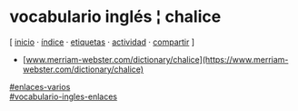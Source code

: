 # vocabulario inglés ¦ chalice
[ [inicio](https://github.com/jucardus/jucardus.github.io/blob/main/index.md) · [índice](https://github.com/jucardus/jucardus.github.io/blob/main/indice.md) · [etiquetas](https://github.com/jucardus/jucardus.github.io/blob/main/etiquetas.md) · [actividad](https://github.com/jucardus/jucardus.github.io/blob/main/actividad.md) · [compartir](https://x.com/intent/tweet?text=vocabulario+ingl%C3%A9s+%C2%A6+chalice+%E2%80%94+Enlaces+varios%2C+Vocabulario+ingl%C3%A9s+(enlaces)%0A%0A%E2%86%92+https%3A%2F%2Fgithub.com%2Fjucardus%2Fjucardus.github.io%2Fblob%2Fmain%2Fv%2Fo%2Fc%2Fvocabulario-ingles-chalice.md%0A%0A%23enlaces_varios_jucardus%0A%23vocabulario_ingles_enlaces_jucardus) ]

* [www.merriam-webster.com/dictionary/chalice](https://www.merriam-webster.com/dictionary/chalice)

[#enlaces-varios](https://github.com/jucardus/jucardus.github.io/blob/main/e/n/enlaces-varios.md)  
[#vocabulario-ingles-enlaces](https://github.com/jucardus/jucardus.github.io/blob/main/v/o/vocabulario-ingles-enlaces.md)